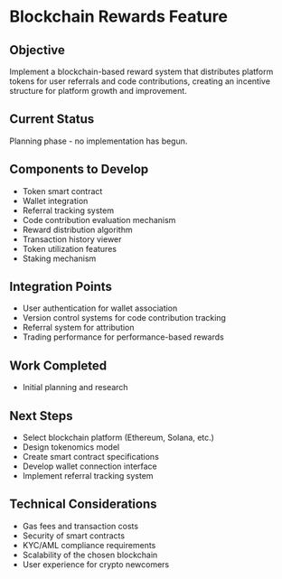 # Blockchain Rewards Feature

## Objective

Implement a blockchain-based reward system that distributes platform tokens for user referrals and code contributions, creating an incentive structure for platform growth and improvement.

## Current Status

Planning phase - no implementation has begun.

## Components to Develop

- Token smart contract
- Wallet integration
- Referral tracking system
- Code contribution evaluation mechanism
- Reward distribution algorithm
- Transaction history viewer
- Token utilization features
- Staking mechanism

## Integration Points

- User authentication for wallet association
- Version control systems for code contribution tracking
- Referral system for attribution
- Trading performance for performance-based rewards

## Work Completed

- Initial planning and research

## Next Steps

- Select blockchain platform (Ethereum, Solana, etc.)
- Design tokenomics model
- Create smart contract specifications
- Develop wallet connection interface
- Implement referral tracking system

## Technical Considerations

- Gas fees and transaction costs
- Security of smart contracts
- KYC/AML compliance requirements
- Scalability of the chosen blockchain
- User experience for crypto newcomers
